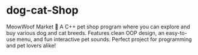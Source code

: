 # dog-cat-Shop
MeowWoof Market 🐾   A C++ pet shop program where you can explore and buy various dog and cat breeds. Features clean OOP design, an easy-to-use menu, and fun interactive pet sounds. Perfect project for programming and pet lovers alike!
